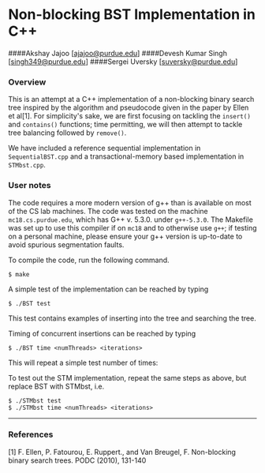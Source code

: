 # Non-blocking BST Implementation in C++

####Akshay Jajoo        [ajajoo@purdue.edu]
####Devesh Kumar Singh  [singh349@purdue.edu]
####Sergei Uversky      [suversky@purdue.edu]

### Overview

This is an attempt at a C++ implementation of a non-blocking binary search tree inspired by the algorithm and pseudocode given in the paper by Ellen et al[1].  For simplicity's sake, we are first focusing on tackling the `insert()` and `contains()` functions; time permitting, we will then attempt to tackle tree balancing followed by `remove()`.

We have included a reference sequential implementation in `SequentialBST.cpp` and a transactional-memory based implementation in `STMbst.cpp`.

### User notes

The code requires a more modern version of g++ than is available on most of the CS lab machines. The code was tested on the machine `mc18.cs.purdue.edu`, which has G++ v. 5.3.0. under `g++-5.3.0`.  The Makefile was set up to use this compiler if on `mc18` and to otherwise use `g++`; if testing on a personal machine, please ensure your g++ version is up-to-date to avoid spurious segmentation faults.

To compile the code, run the following command.

    $ make

A simple test of the implementation can be reached by typing

    $ ./BST test

This test contains examples of inserting into the tree and searching the tree.

Timing of concurrent insertions can be reached by typing

    $ ./BST time <numThreads> <iterations>

This will repeat a simple test <iterations> number of times: 

To test out the STM implementation, repeat the same steps as above, but replace BST with STMbst, i.e.

    $ ./STMbst test
    $ ./STMbst time <numThreads> <iterations>
    
    
---

### References

[1] F. Ellen, P. Fatourou, E. Ruppert., and Van Breugel, F. Non-blocking binary search trees.  PODC (2010), 131-140
